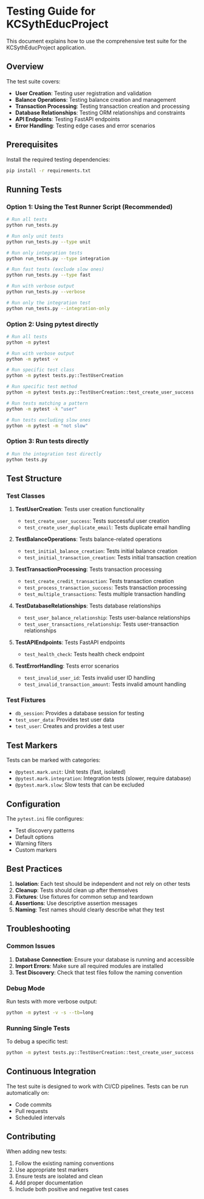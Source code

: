 # Testing Guide for KCSythEducProject

This document explains how to use the comprehensive test suite for the KCSythEducProject application.

## Overview

The test suite covers:
- **User Creation**: Testing user registration and validation
- **Balance Operations**: Testing balance creation and management
- **Transaction Processing**: Testing transaction creation and processing
- **Database Relationships**: Testing ORM relationships and constraints
- **API Endpoints**: Testing FastAPI endpoints
- **Error Handling**: Testing edge cases and error scenarios

## Prerequisites

Install the required testing dependencies:

```bash
pip install -r requirements.txt
```

## Running Tests

### Option 1: Using the Test Runner Script (Recommended)

```bash
# Run all tests
python run_tests.py

# Run only unit tests
python run_tests.py --type unit

# Run only integration tests
python run_tests.py --type integration

# Run fast tests (exclude slow ones)
python run_tests.py --type fast

# Run with verbose output
python run_tests.py --verbose

# Run only the integration test
python run_tests.py --integration-only
```

### Option 2: Using pytest directly

```bash
# Run all tests
python -m pytest

# Run with verbose output
python -m pytest -v

# Run specific test class
python -m pytest tests.py::TestUserCreation

# Run specific test method
python -m pytest tests.py::TestUserCreation::test_create_user_success

# Run tests matching a pattern
python -m pytest -k "user"

# Run tests excluding slow ones
python -m pytest -m "not slow"
```

### Option 3: Run tests directly

```bash
# Run the integration test directly
python tests.py
```

## Test Structure

### Test Classes

1. **TestUserCreation**: Tests user creation functionality
   - `test_create_user_success`: Tests successful user creation
   - `test_create_user_duplicate_email`: Tests duplicate email handling

2. **TestBalanceOperations**: Tests balance-related operations
   - `test_initial_balance_creation`: Tests initial balance creation
   - `test_initial_transaction_creation`: Tests initial transaction creation

3. **TestTransactionProcessing**: Tests transaction processing
   - `test_create_credit_transaction`: Tests transaction creation
   - `test_process_transaction_success`: Tests transaction processing
   - `test_multiple_transactions`: Tests multiple transaction handling

4. **TestDatabaseRelationships**: Tests database relationships
   - `test_user_balance_relationship`: Tests user-balance relationships
   - `test_user_transactions_relationship`: Tests user-transaction relationships

5. **TestAPIEndpoints**: Tests FastAPI endpoints
   - `test_health_check`: Tests health check endpoint

6. **TestErrorHandling**: Tests error scenarios
   - `test_invalid_user_id`: Tests invalid user ID handling
   - `test_invalid_transaction_amount`: Tests invalid amount handling

### Test Fixtures

- `db_session`: Provides a database session for testing
- `test_user_data`: Provides test user data
- `test_user`: Creates and provides a test user

## Test Markers

Tests can be marked with categories:

- `@pytest.mark.unit`: Unit tests (fast, isolated)
- `@pytest.mark.integration`: Integration tests (slower, require database)
- `@pytest.mark.slow`: Slow tests that can be excluded

## Configuration

The `pytest.ini` file configures:
- Test discovery patterns
- Default options
- Warning filters
- Custom markers

## Best Practices

1. **Isolation**: Each test should be independent and not rely on other tests
2. **Cleanup**: Tests should clean up after themselves
3. **Fixtures**: Use fixtures for common setup and teardown
4. **Assertions**: Use descriptive assertion messages
5. **Naming**: Test names should clearly describe what they test

## Troubleshooting

### Common Issues

1. **Database Connection**: Ensure your database is running and accessible
2. **Import Errors**: Make sure all required modules are installed
3. **Test Discovery**: Check that test files follow the naming convention

### Debug Mode

Run tests with more verbose output:

```bash
python -m pytest -v -s --tb=long
```

### Running Single Tests

To debug a specific test:

```bash
python -m pytest tests.py::TestUserCreation::test_create_user_success -v -s
```

## Continuous Integration

The test suite is designed to work with CI/CD pipelines. Tests can be run automatically on:
- Code commits
- Pull requests
- Scheduled intervals

## Contributing

When adding new tests:
1. Follow the existing naming conventions
2. Use appropriate test markers
3. Ensure tests are isolated and clean
4. Add proper documentation
5. Include both positive and negative test cases
